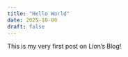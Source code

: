 ```yaml
---
title: "Hello World"
date: 2025-10-09
draft: false
---
```

This is my very first post on Lion’s Blog!
